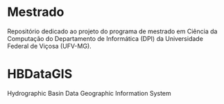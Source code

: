 <h1>Mestrado</h1>
<p>Repositório dedicado ao projeto do programa de mestrado em Ciência da Computação do Departamento de Informática (DPI) da Universidade Federal de Viçosa (UFV-MG).</p>

<h1>HBDataGIS</h1>
<p>Hydrographic Basin Data Geographic Information System</p>

